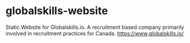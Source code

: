 # globalskills-website

Static Website for Globalskills.io. A recruitment based company primarily involved in recruitment practices for Canada. https://www.globalskills.io/
